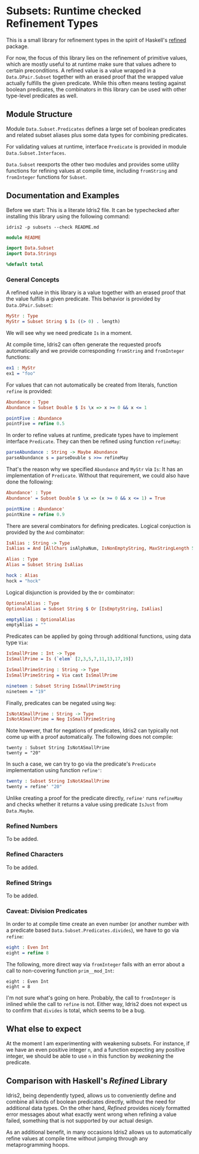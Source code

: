 # Subsets: Runtime checked Refinement Types

This is a small library for refinement types in the
spirit of Haskell's [refined](https://github.com/nikita-volkov/refined)
package.

For now, the focus of this library lies on the refinement of
primitive values, which are mostly useful to at runtime make sure
that values adhere to certain preconditions. A refined value is
a value wrapped in a `Data.DPair.Subset` together with
an erased proof that the wrapped value actually
fulfills the given predicate. While this often
means testing against boolean predicates, the combinators
in this library can be used with other type-level predicates
as well.

## Module Structure

Module `Data.Subset.Predicates` defines a large set of
boolean predicates and related subset aliases plus some
data types for combining predicates.

For validating values at runtime, interface `Predicate` is provided in
module `Data.Subset.Interfaces`.

`Data.Subset` reexports the other two modules
and provides some utility functions for
refining values at compile time, including
`fromString` and `fromInteger` functions for `Subset`.

## Documentation and Examples

Before we start: This is a literate Idris2 file. It can
be typechecked after installing this library using the following
command:

```
idris2 -p subsets --check README.md
```

```idris
module README

import Data.Subset
import Data.Strings

%default total
```

### General Concepts

A refined value in this library is a value together
with an erased proof that the value fulfills a given
predicate. This behavior is provided by `Data.DPair.Subset`:

```idris
MyStr : Type
MyStr = Subset String $ Is ((> 0) . length)
```

We will see why we need predicate `Is` in a moment.

At compile time, Idris2 can often generate the requested proofs
automatically and we provide corresponding `fromString`
and `fromInteger` functions:

```idris
ex1 : MyStr
ex1 = "foo"
```

For values that can not automatically be created from
literals, function `refine` is provided:

```idris
Abundance : Type
Abundance = Subset Double $ Is \x => x >= 0 && x <= 1

pointFive : Abundance
pointFive = refine 0.5
```

In order to refine values at runtime, predicate types
have to implement interface `Predicate`. They can then
be refined using function `refineMay`:

```idris
parseAbundance : String -> Maybe Abundance
parseAbundance s = parseDouble s >>= refineMay
```

That's the reason why we specified `Abundance` and `MyStr` via `Is`:
It has an implementation of `Predicate`. Without that requirement,
we could also have done the following:

```idris
Abundance' : Type
Abundance' = Subset Double $ \x => (x >= 0 && x <= 1) = True

pointNine : Abundance'
pointNine = refine 0.9
```

There are several combinators for defining predicates.
Logical conjuction is provided by the `And` combinator:

```idris
IsAlias : String -> Type
IsAlias = And [AllChars isAlphaNum, IsNonEmptyString, MaxStringLength 50]

Alias : Type
Alias = Subset String IsAlias

hock : Alias
hock = "hock"
```

Logical disjunction is provided by the `Or` combinator:

```idris
OptionalAlias : Type
OptionalAlias = Subset String $ Or [IsEmptyString, IsAlias]

emptyAlias : OptionalAlias
emptyAlias = ""
```

Predicates can be applied by going through additional functions,
using data type `Via`:

```idris
IsSmallPrime : Int -> Type
IsSmallPrime = Is (`elem` [2,3,5,7,11,13,17,19])

IsSmallPrimeString : String -> Type
IsSmallPrimeString = Via cast IsSmallPrime

nineteen : Subset String IsSmallPrimeString
nineteen = "19"
```

Finally, predicates can be negated using `Neg`:

```idris
IsNotASmallPrime : String -> Type
IsNotASmallPrime = Neg IsSmallPrimeString
```

Note however, that for negations of predicates, Idris2 can
typically not come up with a proof automatically. The following
does not compile:

```
twenty : Subset String IsNotASmallPrime
twenty = "20"
```

In such a case, we can try to go via the predicate's
`Predicate` implementation using function `refine'`:

```idris
twenty : Subset String IsNotASmallPrime
twenty = refine' "20"
```

Unlike creating a proof for the predicate directly, `refine'`
runs `refineMay` and checks whether it returns a value
using predicate `IsJust` from `Data.Maybe`.

### Refined Numbers

To be added.

### Refined Characters

To be added.

### Refined Strings

To be added.


### Caveat: Division Predicates

In order to at compile time create an even number (or another
number with a predicate based `Data.Subset.Predicates.divides`),
we have to go via `refine`:

```idris
eight : Even Int
eight = refine 8
```

The following, more direct way via `fromInteger`
fails with an error about
a call to non-covering function `prim__mod_Int`:

```
eight : Even Int
eight = 8
```

I'm not sure what's going on here. Probably, the call
to `fromInteger` is inlined while the call to `refine`
is not. Either way, Idris2 does not expect us to confirm
that `divides` is total, which seems to be a bug.

## What else to expect

At the moment I am experimenting with weakening subsets.
For instance, if we have an even positive integer `n`, and
a function expecting any positive integer, we should be
able to use `n` in this function by *weakening* the predicate.

## Comparison with Haskell's *Refined* Library

Idris2, being dependently typed, allows us to conveniently
define and combine all kinds of boolean predicates directly,
without the need for additional data types. On the
other hand, *Refined* provides nicely formatted error messages
about what exactly went wrong when refining a value failed,
something that is not supported by our actual design.

As an additional benefit, in many occasions Idris2 allows us
to automatically refine values at compile time without jumping
through any metaprogramming hoops.
